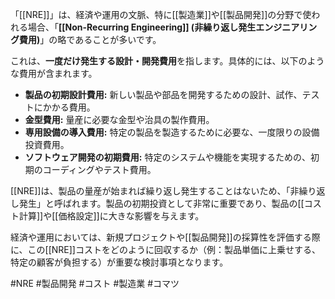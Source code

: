 「[[NRE]]」は、経済や運用の文脈、特に[[製造業]]や[[製品開発]]の分野で使われる場合、「**[[Non-Recurring Engineering]] (非繰り返し発生エンジニアリング費用)**」の略であることが多いです。

これは、**一度だけ発生する設計・開発費用**を指します。具体的には、以下のような費用が含まれます。

*   **製品の初期設計費用:** 新しい製品や部品を開発するための設計、試作、テストにかかる費用。
*   **金型費用:** 量産に必要な金型や治具の製作費用。
*   **専用設備の導入費用:** 特定の製品を製造するために必要な、一度限りの設備投資費用。
*   **ソフトウェア開発の初期費用:** 特定のシステムや機能を実現するための、初期のコーディングやテスト費用。

[[NRE]]は、製品の量産が始まれば繰り返し発生することはないため、「非繰り返し発生」と呼ばれます。製品の初期投資として非常に重要であり、製品の[[コスト計算]]や[[価格設定]]に大きな影響を与えます。

経済や運用においては、新規プロジェクトや[[製品開発]]の採算性を評価する際に、この[[NRE]]コストをどのように回収するか（例：製品単価に上乗せする、特定の顧客が負担する）が重要な検討事項となります。

#NRE #製品開発 #コスト #製造業 #コマツ
